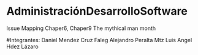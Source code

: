# AdministraciónDesarrolloSoftware

Issue Mapping Chaper6, Chaper9
The mythical man month 

#Integrantes:
Daniel Mendez Cruz
Faleg Alejandro Peralta Mtz
Luis Angel Hdez Lázaro
